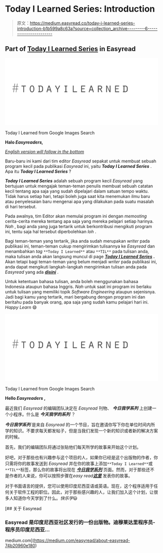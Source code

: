 # Today I Learned Series: Introduction

> 原文：<https://medium.easyread.co/today-i-learned-series-introduction-b1b599a8c63a?source=collection_archive---------6----------------------->

## Part of [Today I Learned Series](https://medium.com/easyread/today-i-learned/home) in Easyread

![](img/20759d4d6177967a3472952abb281ea2.png)

Today I Learned from Google Images Search

**Halo *Easyreaders,***

[*English version will follow in the bottom*](#f4c8)

Baru-baru ini kami dari tim editor *Easyread* sepakat untuk membuat sebuah program kecil pada publikasi *Easyread* ini, yaitu ***Today I Learned Series*** . Apa itu ***Today I Learned Series*** ?

***Today I Learned Series*** adalah sebuah program kecil *Easyread* yang bertujuan untuk mengajak teman-teman penulis membuat sebuah catatan kecil tentang apa saja yang sudah dipelajari dalam satuan tempo waktu. Tidak harus setiap hari, tetapi boleh juga saat kita menemukan ilmu baru atau penyelesaian baru mengenai apa yang dilakukan pada suatu masalah di hari tersebut.

Pada awalnya, tim Editor akan memulai program ini dengan *memosting* cerita-cerita mereka tentang apa saja yang mereka pelajari setiap harinya. *Nah* , bagi anda yang juga tertarik untuk berkontribusi mengikuti program ini, tentu saja hal tersebut diperbolehkan *loh* .

Bagi teman-teman yang tertarik, jika anda sudah merupakan *writer* pada publikasi ini, teman-teman cukup mengirimkan tulisannya ke *Easyread* dan menambahkan *tag* `**Today I Learned**` atau `**TIL**` pada tulisan anda, maka tulisan anda akan langsung muncul di page [***Today I Learned Series***](https://medium.com/easyread/today-i-learned/home) ***.*** Akan tetapi bagi teman-teman yang belum menjadi *writer* pada publikasi ini, anda dapat mengikuti langkah-langkah mengirimkan tulisan anda pada *Easyread* yang ada [***disini***](https://medium.com/easyread/about-easyread-74b20960e180) .

Untuk ketentuan bahasa tulisan, anda boleh menggunakan bahasa Indonesia ataupun bahasa Inggris. *Nah* untuk saat ini program ini berlaku untuk tulisan yang memiliki topik *Software Engineering* ataupun sejenisnya. Jadi bagi kamu yang tertarik, mari bergabung dengan program ini dan beritahu pada banyak orang, apa saja yang sudah kamu pelajari hari ini. *Happy Learn* 😄

![](img/20759d4d6177967a3472952abb281ea2.png)

Today I Learned from Google Images Search

**Hello *Easyreaders* ,**

最近我们 *Easyread* 的编辑团队决定在 *Easyread* 刊物、 ***今日我学系列*** 上创建一个小程序。什么是 ***今天我学的系列*** ？

***今日我学系列*** 是来自 *Easyread* 的一个节目，旨在邀请你写下你在单位时间内所学的知识。不要求每天都发帖子，但是当我们发现一个新的知识或者新的解决方案的时候。

首先，我们的编辑团队将通过张贴他们每天所学的故事来开始这个计划。

好吧，对于那些也有兴趣参与这个项目的人，如果你已经是这个出版物的作者，你只需将你的故事发送到 *Easyread* 并在你的故事上添加`**Today I Learned**`或`**TIL**`标签，那么你的故事将出现在 [***今日我学系列***](https://medium.com/easyread/today-i-learned/home) 页面。然而，对于那些还不是作者的人来说，你可以按照步骤在*easy read*[***这里***](https://medium.com/easyread/about-easyread-74b20960e180) 发表你的故事。

对于书面语言的提供，您可以使用印度尼西亚语或英语。现在，这个程序适用于任何关于软件工程的职位。因此，对于那些感兴趣的人，让我们加入这个计划，让很多人知道你今天学到了什么。*快乐学*😃

[](https://medium.com/easyread/about-easyread-74b20960e180) [## 关于 Easyread

### Easyread 是印度尼西亚社区发行的一份出版物。迪穆莱达里程序员-程序员印度尼西亚…

medium.com](https://medium.com/easyread/about-easyread-74b20960e180)